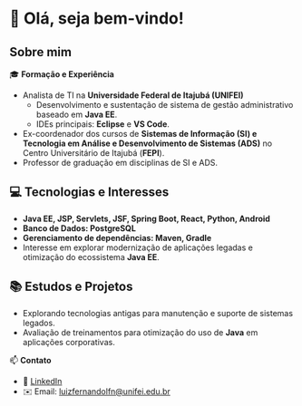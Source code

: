 # 👋 Olá, seja bem-vindo!

## Sobre mim

🎓 **Formação e Experiência**
- Analista de TI na **Universidade Federal de Itajubá (UNIFEI)**
  - Desenvolvimento e sustentação de sistema de gestão administrativo baseado em **Java EE**.
  - IDEs principais: **Eclipse** e **VS Code**.
- Ex-coordenador dos cursos de **Sistemas de Informação (SI) e Tecnologia em Análise e Desenvolvimento de Sistemas (ADS)** no Centro Universitário de Itajubá (**FEPI**).
- Professor de graduação em disciplinas de SI e ADS.

## 💻 Tecnologias e Interesses
- **Java EE, JSP, Servlets, JSF, Spring Boot, React, Python, Android**
- **Banco de Dados: PostgreSQL**
- **Gerenciamento de dependências: Maven, Gradle**
- Interesse em explorar modernização de aplicações legadas e otimização do ecossistema **Java EE**.

## 📚 Estudos e Projetos
- Explorando tecnologias antigas para manutenção e suporte de sistemas legados.
- Avaliação de treinamentos para otimização do uso de **Java** em aplicações corporativas.

📫 **Contato**
- 🔗 [LinkedIn](https://www.linkedin.com/in/luiz-fernando-nunes-04185b25)
- ✉️ Email: luizfernandolfn@unifei.edu.br
